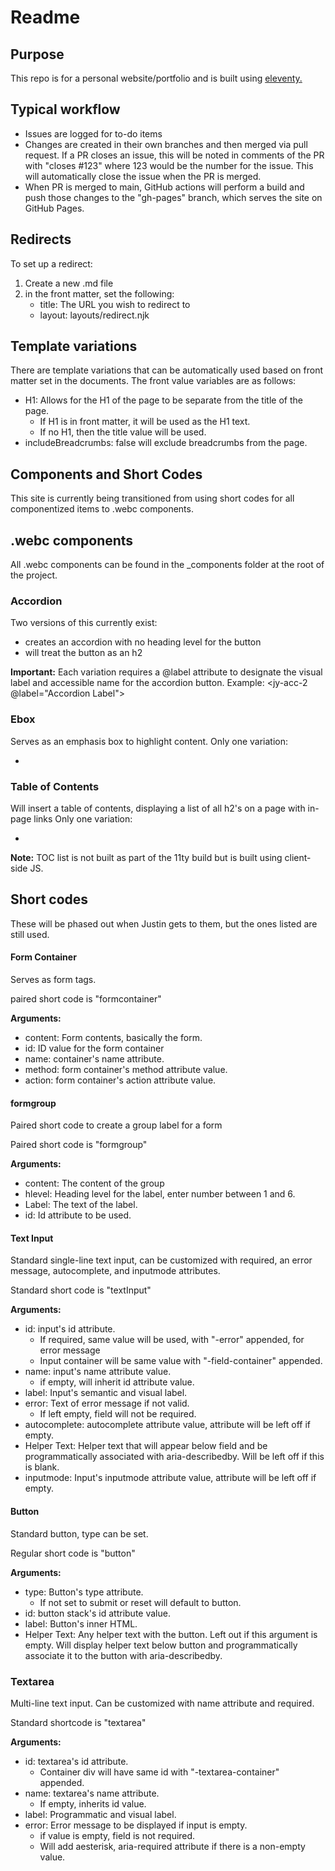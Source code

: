 # Readme

## Purpose

This repo is for a personal website/portfolio and is built using [eleventy.](https://www.11ty.dev/)

## Typical workflow

- Issues are logged for to-do items
- Changes are created in their own branches and then merged via pull request. If a PR closes an issue, this will be noted in comments of the PR with "closes #123" where 123 would be the number for the issue. This will automatically close the issue when the PR is merged.
- When PR is merged to main, GitHub actions will perform a build and push those changes to the "gh-pages" branch, which serves the site on GitHub Pages.

## Redirects

To set up a redirect:

1. Create a new .md file
2. in the front matter, set the following:
    - title: The URL you wish to redirect to
    - layout: layouts/redirect.njk

## Template variations

There are template variations that can be automatically used based on front matter set in the documents. The front value variables are as follows:

- H1: Allows for the H1 of the page to be separate from the title of the page.
    - If H1 is in front matter, it will be used as the H1 text.
    - If no H1, then the title value will be used.
- includeBreadcrumbs: false will exclude breadcrumbs from the page.

## Components and Short Codes

This site is currently being transitioned from using short codes for all componentized items to .webc components.

## .webc components

All .webc components can be found in the _components folder at the root of the project.

### Accordion

Two versions of this currently exist:

- <jy-accordion-p> creates an accordion with no heading level for the button
- <jy-accordion-2> will treat the button as an h2

**Important:** Each variation requires a @label attribute to designate the visual label and accessible name for the accordion button. Example: <jy-acc-2 @label="Accordion Label"></jy-accordion-2>

### Ebox

Serves as an emphasis box to highlight content. Only one variation:

- <jy-ebox>

### Table of Contents

Will insert a table of contents, displaying a list of all h2's on a page with in-page links Only one variation:

- <jy-toc>

**Note:** TOC list is not built as part of the 11ty build but is built using client-side JS.

## Short codes

These will be phased out when Justin gets to them, but the ones listed are still used.

#### Form Container

Serves as form tags.

paired short code is "formcontainer"

**Arguments:**

- content: Form contents, basically the form.
- id: ID value for the form container
- name: container's name attribute.
- method: form container's method attribute value.
- action: form container's action attribute value.

#### formgroup

Paired short code to create a group label for a form

Paired short code is "formgroup"

**Arguments:**

- content: The content of the group
- hlevel: Heading level for the label, enter number between 1 and 6.
- Label: The text of the label.
- id: Id attribute to be used.

#### Text Input

Standard single-line text input, can be customized with required, an error message, autocomplete, and inputmode attributes.

Standard short code is "textInput"

**Arguments:**

- id: input's id attribute.
    - If required, same value will be used, with "-error" appended, for error message
    - Input container will be same value with "-field-container" appended.
- name: input's name attribute value.
    - if empty, will inherit id attribute value.
- label: Input's semantic and visual label.
- error: Text of error message if not valid.
    - If left empty, field will not be required.
- autocomplete: autocomplete attribute value, attribute will be left off if empty.
- Helper Text: Helper text that will appear below field and be programmatically associated with aria-describedby. Will be left off if this is blank.
- inputmode: Input's inputmode attribute value, attribute will be left off if empty.

#### Button

Standard button, type can be set.

Regular short code is "button"

**Arguments:**

- type: Button's type attribute.
    - If not set to submit or reset will default to button.
- id: button stack's id attribute value.
- label: Button's inner HTML.
- Helper Text: Any helper text with the button. Left out if this argument is empty. Will display helper text below button and programmatically associate it to the button with aria-describedby.

### Textarea

Multi-line text input. Can be customized with name attribute and required.

Standard shortcode is "textarea"

**Arguments:**

- id: textarea's id attribute.
    - Container div will have same id with "-textarea-container" appended.
- name: textarea's name attribute.
    - If empty, inherits id value.
- label: Programmatic and visual label.
- error: Error message to be displayed if input is empty.
    - if value is empty, field is not required.
    - Will add aesterisk, aria-required attribute if there is a non-empty value.